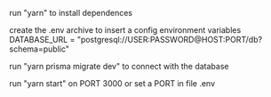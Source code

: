 run "yarn" to install dependences

create the .env archive to insert a config environment variables DATABASE_URL = "postgresql://USER:PASSWORD@HOST:PORT/db?schema=public"

run "yarn prisma migrate dev" to connect with the database

run "yarn start" on PORT 3000 or set a PORT in file .env